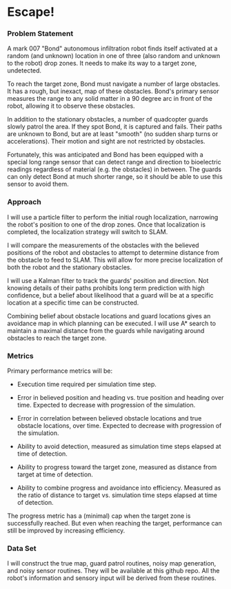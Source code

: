 # Escape!

### Problem Statement

A mark 007 "Bond" autonomous infiltration robot finds itself
activated at a random (and unknown) location in one of three (also random and
unknown to the robot) drop zones. It needs to make its way to a target zone,
undetected.

To reach the target zone, Bond must navigate a number of large obstacles. It
has a rough, but inexact, map of these obstacles. Bond's primary sensor
measures the range to any solid matter in a 90 degree arc in front of the
robot, allowing it to observe these obstacles.

In addition to the stationary obstacles, a number of quadcopter guards
slowly patrol the area. If they spot Bond, it is captured and fails.
Their paths are unknown to Bond, but are at least "smooth" (no sudden
sharp turns or accelerations). Their motion and sight are not restricted
by obstacles.

Fortunately, this was anticipated and Bond has been equipped with a
special long range sensor that can detect range and direction to
bioelectric readings regardless of material (e.g. the obstacles) in
between. The guards can only detect Bond at much shorter range, so it
should be able to use this sensor to avoid them.

### Approach

I will use a particle filter to perform the initial rough localization,
narrowing the robot's position to one of the drop zones. Once that localization
is completed, the localization strategy will switch to SLAM.

I will compare the measurements of the obstacles with the believed positions of
the robot and obstacles to attempt to determine distance from the obstacle to
feed to SLAM. This will allow for more precise localization of both the robot
and the stationary obstacles.

I will use a Kalman filter to track the guards' position and direction. Not
knowing details of their paths prohibits long term prediction with high
confidence, but a belief about likelihood that a guard will be at a specific
location at a specific time can be constructed.

Combining belief about obstacle locations and guard locations gives an
avoidance map in which planning can be executed. I will use A* search to
maintain a maximal distance from the guards while navigating around obstacles
to reach the target zone.

### Metrics

Primary performance metrics will be:

 * Execution time required per simulation time step.

 * Error in believed position and heading vs. true position and heading over
   time. Expected to decrease with progression of the simulation.

 * Error in correlation between believed obstacle locations and true obstacle
   locations, over time. Expected to decrease with progression of the
   simulation.

 * Ability to avoid detection, measured as simulation time steps elapsed at
   time of detection.

 * Ability to progress toward the target zone, measured as distance from target
   at time of detection.

 * Ability to combine progress and avoidance into efficiency. Measured as the
   ratio of distance to target vs. simulation time steps elapsed at time of
   detection.

The progress metric has a (minimal) cap when the target zone is successfully
reached. But even when reaching the target, performance can still be improved
by increasing efficiency.

### Data Set

I will construct the true map, guard patrol routines, noisy map generation, and
noisy sensor routines. They will be available at this github repo. All the robot's
information and sensory input will be derived from these routines.
